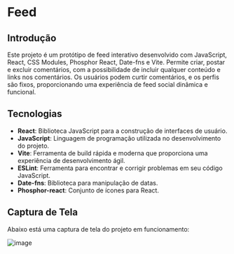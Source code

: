 # Feed

## Introdução

Este projeto é um protótipo de feed interativo desenvolvido com JavaScript, React, CSS Modules, Phosphor React, Date-fns e Vite. Permite criar, postar e excluir comentários, com a possibilidade de incluir qualquer conteúdo e links nos comentários. Os usuários podem curtir comentários, e os perfis são fixos, proporcionando uma experiência de feed social dinâmica e funcional.

## Tecnologias

- **React**: Biblioteca JavaScript para a construção de interfaces de usuário.
- **JavaScript**: Linguagem de programação utilizada no desenvolvimento do projeto.
- **Vite**: Ferramenta de build rápida e moderna que proporciona uma experiência de desenvolvimento ágil.
- **ESLint**: Ferramenta para encontrar e corrigir problemas em seu código JavaScript.
- **Date-fns**: Biblioteca para manipulação de datas.
- **Phosphor-react**: Conjunto de ícones para React.

## Captura de Tela

Abaixo está uma captura de tela do projeto em funcionamento:

![image](https://github.com/user-attachments/assets/a7188094-db66-475c-b780-8e30488193a9)

